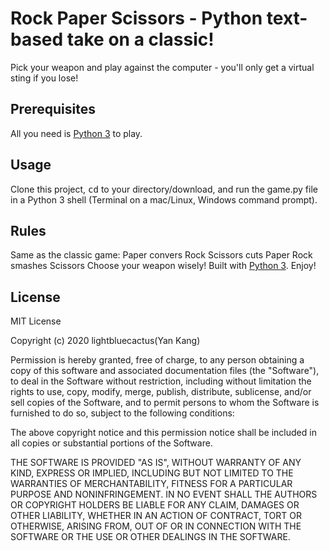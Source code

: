 # Rock Paper Scissors - Python text-based take on a classic!
Pick your weapon and play against the computer - you'll only get a virtual sting if you lose!

## Prerequisites
All you need is [Python 3](https://wiki.python.org/moin/BeginnersGuide) to play.

## Usage
Clone this project, <kbd>cd</kbd> to your directory/download, and run the game.py file in a Python 3 shell (Terminal on a mac/Linux, Windows command prompt).

## Rules
Same as the classic game:
Paper convers Rock Scissors cuts Paper Rock smashes Scissors
Choose your weapon wisely!
Built with [Python 3](https://wiki.python.org/moin/BeginnersGuide). 
Enjoy!

## License
MIT License

Copyright (c) 2020 lightbluecactus(Yan Kang)

Permission is hereby granted, free of charge, to any person obtaining a copy
of this software and associated documentation files (the "Software"), to deal
in the Software without restriction, including without limitation the rights
to use, copy, modify, merge, publish, distribute, sublicense, and/or sell
copies of the Software, and to permit persons to whom the Software is
furnished to do so, subject to the following conditions:

The above copyright notice and this permission notice shall be included in all
copies or substantial portions of the Software.

THE SOFTWARE IS PROVIDED "AS IS", WITHOUT WARRANTY OF ANY KIND, EXPRESS OR
IMPLIED, INCLUDING BUT NOT LIMITED TO THE WARRANTIES OF MERCHANTABILITY,
FITNESS FOR A PARTICULAR PURPOSE AND NONINFRINGEMENT. IN NO EVENT SHALL THE
AUTHORS OR COPYRIGHT HOLDERS BE LIABLE FOR ANY CLAIM, DAMAGES OR OTHER
LIABILITY, WHETHER IN AN ACTION OF CONTRACT, TORT OR OTHERWISE, ARISING FROM,
OUT OF OR IN CONNECTION WITH THE SOFTWARE OR THE USE OR OTHER DEALINGS IN THE
SOFTWARE.
